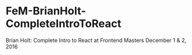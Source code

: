 # FeM-BrianHolt-CompleteIntroToReact
Brian Holt: Complete Intro to React at Frontend Masters December 1 &amp; 2, 2016
